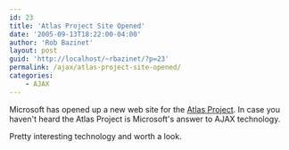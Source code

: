 ```yaml
---
id: 23
title: 'Atlas Project Site Opened'
date: '2005-09-13T18:22:00-04:00'
author: 'Rob Bazinet'
layout: post
guid: 'http://localhost/~rbazinet/?p=23'
permalink: /ajax/atlas-project-site-opened/
categories:
    - AJAX
---
```


Microsoft has opened up a new web site for the [Atlas Project](http://beta.asp.net/default.aspx?tabindex=7&tabid=47). In case you haven't heard the Atlas Project is Microsoft's answer to AJAX technology.

Pretty interesting technology and worth a look.